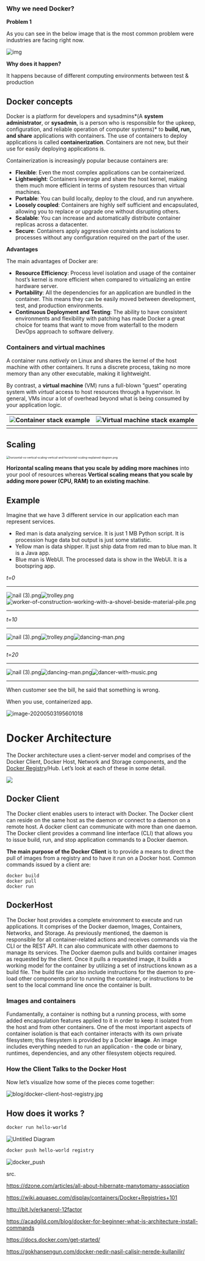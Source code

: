 ### **Why we need Docker?** 

**Problem 1**

As you can see in the below image that is the most common problem were industries are facing right now.

![img](https://acadgildsite.s3.amazonaws.com/wordpress_images/devops/DockerForBeginner/01_why_we_need_problem_1.jpg)



**Why does it happen?**

It happens because of different computing environments between test & production



## Docker concepts

Docker is a platform for developers and sysadmins*(A **system administrator**, or **sysadmin**, is a person who is responsible for the upkeep, configuration, and reliable operation of computer systems)* to **build, run, and share** applications with containers. The use of containers to deploy applications is called **containerization**. Containers are not new, but their use for easily deploying applications is.

Containerization is increasingly popular because containers are:

- **Flexible**: Even the most complex applications can be containerized.
- **Lightweight**: Containers leverage and share the host kernel, making them much more efficient in terms of system resources than virtual machines.
- **Portable**: You can build locally, deploy to the cloud, and run anywhere.
- **Loosely coupled**: Containers are highly self sufficient and encapsulated, allowing you to replace or upgrade one without disrupting others.
- **Scalable**: You can increase and automatically distribute container replicas across a datacenter.
- **Secure**: Containers apply aggressive constraints and isolations to processes without any configuration required on the part of the user.



**Advantages**

The main advantages of Docker are:

- **Resource Efficiency**: Process level isolation and usage of the container host’s kernel is more efficient when compared to virtualizing an entire hardware server.
- **Portability**: All the dependencies for an application are bundled in the container. This means they can be easily moved between development, test, and production environments.
- **Continuous Deployment and Testing**: The ability to have consistent environments and flexibility with patching has made Docker a great choice for teams that want to move from waterfall to the modern DevOps approach to software delivery.



### Containers and virtual machines

A container runs *natively* on Linux and shares the kernel of the host machine with other containers. It runs a discrete process, taking no more memory than any other executable, making it lightweight.

By contrast, a **virtual machine** (VM) runs a full-blown “guest” operating system with *virtual* access to host resources through a hypervisor. In general, VMs incur a lot of overhead beyond what is being consumed by your application logic.

| ![Container stack example](https://docs.docker.com/images/Container%402x.png) | ![Virtual machine stack example](https://docs.docker.com/images/VM%402x.png) |
| ------------------------------------------------------------ | ------------------------------------------------------------ |
|                                                              |                                                              |



## Scaling



<img src="https://lh4.googleusercontent.com/UfDsKNXDabNzgEc1gK86hIBfEr8ACb0y9PItiFLwcMo0yF5itzgUYY-cEdu87xMOlY0xqcJstUGJ7H7HGfJrTXwOCqgjgyl-KDKKsd4Q0_INPehP27jgZbTXRBhQ-QDIt3FJIeX_dKg" alt="horizontal-vs-vertical-scaling-vertical-and-horizontal-scaling-explained-diagram.png" style="zoom:50%;" />

**Horizontal scaling means that you scale by adding more machines** into your pool of resources whereas **Vertical scaling means that you scale by adding more power (CPU, RAM) to an existing machine**.



## Example

Imagine that we have 3 different service in our application each man represent services.

- Red man is data analyzing service. It is just 1 MB Python script. It is procession huge data but output is just some statistic.
- Yellow man is data shipper. It just ship data from red man to blue man. It is a Java app.
- Blue man is WebUI. The processed data is show in the WebUI. It is a bootspring app. 



*t=0*

------

![nail (3).png](https://lh4.googleusercontent.com/PVkDPnDEFa41BASFQjBCXTVOLs27KP_ecVnDDcdpR_jhQuPp6hvQuNTP4igw53JiBfWcirk3TVbei7SVOHYSj34Tux_gR_dnQ8OO-dXz4lM37XPXm6Z-yYe44XvmFnnvESEvACcAVVY)![trolley.png](https://lh5.googleusercontent.com/oSuDKpSRwiJ2fm0zcGceHCKYB6K0rHwfX35-3SdbxOuHBoxSZQpI3odCi1GMa9oV557hiz-JGxVrKv2z1-6dS5VLOmWqqc244bwgZCwXgsQU4ZP6Hl3EiTMifr-haW75BBLSPaJfC20)![worker-of-construction-working-with-a-shovel-beside-material-pile.png](https://lh5.googleusercontent.com/K4yIVOEe6h1vM6WkYt-KzKPnKGbj8Wxxc1yNVfRNgtRYWn9JbZM3Ahp85Np8j1EoMWC6gNZbRT1YyjuTu8e6keRovj9hwG3DICu2gkWhryvpCM-RacZaPV3htAAs8lFpKLm0jqBsJn8)

-----



*t=10*

-----

![nail (3).png](https://lh4.googleusercontent.com/PVkDPnDEFa41BASFQjBCXTVOLs27KP_ecVnDDcdpR_jhQuPp6hvQuNTP4igw53JiBfWcirk3TVbei7SVOHYSj34Tux_gR_dnQ8OO-dXz4lM37XPXm6Z-yYe44XvmFnnvESEvACcAVVY)![trolley.png](https://lh5.googleusercontent.com/oSuDKpSRwiJ2fm0zcGceHCKYB6K0rHwfX35-3SdbxOuHBoxSZQpI3odCi1GMa9oV557hiz-JGxVrKv2z1-6dS5VLOmWqqc244bwgZCwXgsQU4ZP6Hl3EiTMifr-haW75BBLSPaJfC20)![dancing-man.png](https://lh6.googleusercontent.com/sPtP7MR4GwRV3aZUVvEUbroVwqiDt0JCaHfji1S31RG-sHQ5Ti6B5KnbcpzxEPCoUSwqt5xUjJqNvr9Lbhge-4j__vcmf3jmQhVAVewZQFRRe0RefI5WdEhNP6EyBtEpyViumDuf9d0)

-----

*t=20*

-----

![nail (3).png](https://lh4.googleusercontent.com/PVkDPnDEFa41BASFQjBCXTVOLs27KP_ecVnDDcdpR_jhQuPp6hvQuNTP4igw53JiBfWcirk3TVbei7SVOHYSj34Tux_gR_dnQ8OO-dXz4lM37XPXm6Z-yYe44XvmFnnvESEvACcAVVY)![dancing-man.png](https://lh6.googleusercontent.com/AAA0_oMqkp_EWzBQKw1sWIUg1fftrkxi3TjsRYhygSUR3rdEQhW7KcJ8tlkwkIjNz3zbrfEFxJSoGT2Lp-Xw4gkdRjRqkZ9T1YaGakoAHkIX65XY6gJ4O9BXXtXknJr7h6iRz06WRko)![dancer-with-music.png](https://lh5.googleusercontent.com/JeRLFkfKxdDzOvsjUOtPs0GX8bk48x5iKkq-qSSLJWOtHogKuhB_g_VJr32D9hkx6_iSH181DbtFsVWJ6Q6ESGz7rgWWsv1T9aPAiwnqy77QgL9sD5_GqC_p5vrRhvi4u7FKTFFRhZE)

----

When customer see the bill, he said that something is wrong.



When you use, containerized app.

![image-20200503195601018](./img/container.png)



# Docker Architecture

The Docker architecture uses a client-server model and comprises of the Docker Client, Docker Host, Network and Storage components, and the[ Docker Registry](https://wiki.aquasec.com/display/containers/Docker+Registries+101)/Hub. Let’s look at each of these in some detail.

![](https://wiki.aquasec.com/download/attachments/2854889/Docker_Architecture.png?version=1&modificationDate=1520172700553&api=v2)



## Docker Client

The Docker client enables users to interact with Docker. The Docker client can reside on the same host as the daemon or connect to a daemon on a remote host. A docker client can communicate with more than one daemon. The Docker client provides a command line interface (CLI) that allows you to issue build, run, and stop application commands to a Docker daemon.

**The main purpose of the Docker Client** is to provide a means to direct the pull of images from a registry and to have it run on a Docker host. Common commands issued by a client are:

```
docker build
docker pull
docker run
```

## DockerHost

The Docker host provides a complete environment to execute and run applications. It comprises of the Docker daemon, Images, Containers, Networks, and Storage. As previously mentioned, the daemon is responsible for all container-related actions and receives commands via the CLI or the REST API. It can also communicate with other daemons to manage its services. The Docker daemon pulls and builds container images as requested by the client. Once it pulls a requested image, it builds a working model for the container by utilizing a set of instructions known as a build file. The build file can also include instructions for the daemon to pre-load other components prior to running the container, or instructions to be sent to the local command line once the container is built.



### Images and containers

Fundamentally, a container is nothing but a running process, with some added encapsulation features applied to it in order to keep it isolated from the host and from other containers. One of the most important aspects of container isolation is that each container interacts with its own private filesystem; this filesystem is provided by a Docker **image**. An image includes everything needed to run an application - the code or binary, runtimes, dependencies, and any other filesystem objects required.



### How the Client Talks to the Docker Host

Now let’s visualize how some of the pieces come together:

![blog/docker-client-host-registry.jpg](https://nickjanetakis.com/assets/blog/docker-client-host-registry-fc0858b5191e042ce19437fd6b52ba214d1e429bf646374f633598ebaac1a4ab.jpg)



## How does it works ?

```sh
docker run hello-world
```



![Untitled Diagram](./img/docker_run.png)



```sh
docker push hello-world registry
```

![docker_push](./img/docker_push.png)





src.

https://dzone.com/articles/all-about-hibernate-manytomany-association

https://wiki.aquasec.com/display/containers/Docker+Registries+101

http://bit.ly/erkanerol-12factor

https://acadgild.com/blog/docker-for-beginner-what-is-architecture-install-commands

https://docs.docker.com/get-started/

https://gokhansengun.com/docker-nedir-nasil-calisir-nerede-kullanilir/